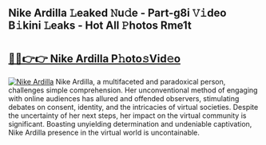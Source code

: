 ## Nike Ardilla 𝙻eaked 𝙽u𝚍e - Part-g8i 𝚅𝚒deo B𝚒kini 𝙻eaks - Hot All 𝙿hotos Rme1t

# <h2><a href="http://ld5b3qu.urlbe.top/?page=Nike+Ardilla">🔗🔗👉👉 Nike Ardilla P𝚑oto𝚜Vid𝚎o</a></h2>

[![Nike Ardilla](https://i.imgur.com/eBuTRDB.gif)](http://ld5b3qu.urlbe.top/?page=Nike+Ardilla)
Nike Ardilla, a multifaceted and paradoxical person, challenges simple comprehension. Her unconventional method of engaging with online audiences has allured and offended observers, stimulating debates on consent, identity, and the intricacies of virtual societies. Despite the uncertainty of her next steps, her impact on the virtual community is significant. Boasting unyielding determination and undeniable captivation, Nike Ardilla presence in the virtual world is uncontainable.
